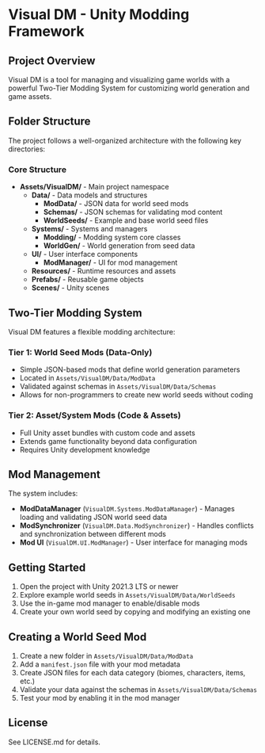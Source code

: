 # Visual DM - Unity Modding Framework

## Project Overview
Visual DM is a tool for managing and visualizing game worlds with a powerful Two-Tier Modding System for customizing world generation and game assets.

## Folder Structure

The project follows a well-organized architecture with the following key directories:

### Core Structure
- **Assets/VisualDM/** - Main project namespace
  - **Data/** - Data models and structures
    - **ModData/** - JSON data for world seed mods
    - **Schemas/** - JSON schemas for validating mod content
    - **WorldSeeds/** - Example and base world seed files
  - **Systems/** - Systems and managers
    - **Modding/** - Modding system core classes
    - **WorldGen/** - World generation from seed data
  - **UI/** - User interface components
    - **ModManager/** - UI for mod management
  - **Resources/** - Runtime resources and assets
  - **Prefabs/** - Reusable game objects
  - **Scenes/** - Unity scenes

## Two-Tier Modding System

Visual DM features a flexible modding architecture:

### Tier 1: World Seed Mods (Data-Only)
- Simple JSON-based mods that define world generation parameters
- Located in `Assets/VisualDM/Data/ModData`
- Validated against schemas in `Assets/VisualDM/Data/Schemas`
- Allows for non-programmers to create new world seeds without coding

### Tier 2: Asset/System Mods (Code & Assets)
- Full Unity asset bundles with custom code and assets
- Extends game functionality beyond data configuration
- Requires Unity development knowledge

## Mod Management

The system includes:

- **ModDataManager** (`VisualDM.Systems.ModDataManager`) - Manages loading and validating JSON world seed data
- **ModSynchronizer** (`VisualDM.Data.ModSynchronizer`) - Handles conflicts and synchronization between different mods
- **Mod UI** (`VisualDM.UI.ModManager`) - User interface for managing mods

## Getting Started

1. Open the project with Unity 2021.3 LTS or newer
2. Explore example world seeds in `Assets/VisualDM/Data/WorldSeeds`
3. Use the in-game mod manager to enable/disable mods
4. Create your own world seed by copying and modifying an existing one

## Creating a World Seed Mod

1. Create a new folder in `Assets/VisualDM/Data/ModData`
2. Add a `manifest.json` file with your mod metadata
3. Create JSON files for each data category (biomes, characters, items, etc.)
4. Validate your data against the schemas in `Assets/VisualDM/Data/Schemas`
5. Test your mod by enabling it in the mod manager

## License

See LICENSE.md for details. 